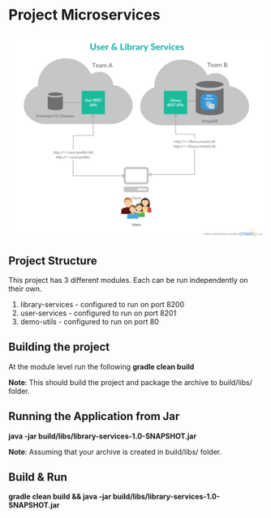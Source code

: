 # Project Microservices
![Architecture](/demo-utils/src/main/resources/static/dist/img/architecture.jpg )

## Project Structure
This project has 3 different modules. Each can be run independently on their own.
  1. library-services - configured to run on port 8200
  2. user-services    - configured to run on port 8201 
  3. demo-utils       - configured to run on port 80

## Building the project
At the module level run the following 
**gradle clean build**

**Note**: This should build the project and package the archive to build/libs/ folder.

## Running the Application from Jar
**java -jar build/libs/library-services-1.0-SNAPSHOT.jar**

**Note**: Assuming that your archive is created in build/libs/ folder.

## Build & Run
**gradle clean build && java -jar build/libs/library-services-1.0-SNAPSHOT.jar**

